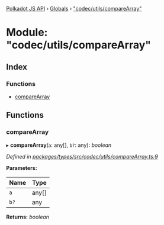 [Polkadot JS API](../README.md) › [Globals](../globals.md) › ["codec/utils/compareArray"](_codec_utils_comparearray_.md)

# Module: "codec/utils/compareArray"

## Index

### Functions

* [compareArray](_codec_utils_comparearray_.md#comparearray)

## Functions

###  compareArray

▸ **compareArray**(`a`: any[], `b?`: any): *boolean*

*Defined in [packages/types/src/codec/utils/compareArray.ts:9](https://github.com/polkadot-js/api/blob/a4ea4d648a/packages/types/src/codec/utils/compareArray.ts#L9)*

**Parameters:**

Name | Type |
------ | ------ |
`a` | any[] |
`b?` | any |

**Returns:** *boolean*
